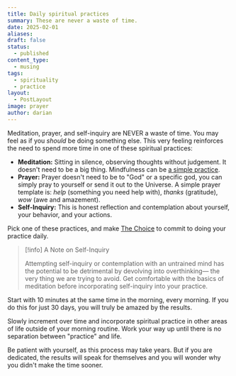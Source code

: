 ```yaml
---
title: Daily spiritual practices
summary: These are never a waste of time.
date: 2025-02-01
aliases: 
draft: false
status:
  - published
content_type:
  - musing
tags:
  - spirituality
  - practice
layout:
  - PostLayout
image: prayer
author: darian
---
```

Meditation, prayer, and self-inquiry are NEVER a waste of time. You may feel as if you _should_ be doing something else. This very feeling reinforces the need to spend more time in one of these spiritual practices:

- **Meditation:** Sitting in silence, observing thoughts without judgement. It doesn't need to be a big thing. Mindfulness can be [a simple practice](/simple-practice ). 
- **Prayer:** Prayer doesn't need to be to "God" or a specific god, you can simply pray to yourself or send it out to the Universe. A simple prayer template is: _help_ (something you need help with), _thanks_ (gratitude), _wow_ (awe and amazement). 
- **Self-Inquiry:** This is honest reflection and contemplation about yourself, your behavior, and your actions. 

Pick one of these practices, and make [The Choice](/the-choice) to commit to doing your practice daily. 

> [!info] A Note on Self-Inquiry
> 
> Attempting self-inquiry or contemplation with an untrained mind has the potential to be detrimental by devolving into overthinking— the very thing we are trying to avoid. Get comfortable with the basics of meditation before incorporating self-inquiry into your practice. 

Start with 10 minutes at the same time in the morning, every morning. If you do this for just 30 days, you will truly be amazed by the results. 

Slowly increment over time and incorporate spiritual practice in other areas of life outside of your morning routine. Work your way up until there is no separation between "practice" and life. 

Be patient with yourself, as this process may take years. But if you are dedicated, the results will speak for themselves and you will wonder why you didn't make the time sooner. 
